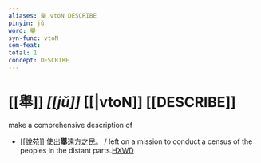 ```yaml
---
aliases: 舉 vtoN DESCRIBE
pinyin: jǔ
word: 舉
syn-func: vtoN
sem-feat: 
total: 1
concept: DESCRIBE 
---
```

# [[舉]] *[[jǔ]]*  [[|vtoN]] [[DESCRIBE]]
make a comprehensive description of
 - [[說苑]] 使出**舉**遠方之民。 / left on a mission to conduct a census of the peoples in the distant parts.[HXWD](https://hxwd.org/textview.html?location=CH1a0907_CHANT_001-8a.7)